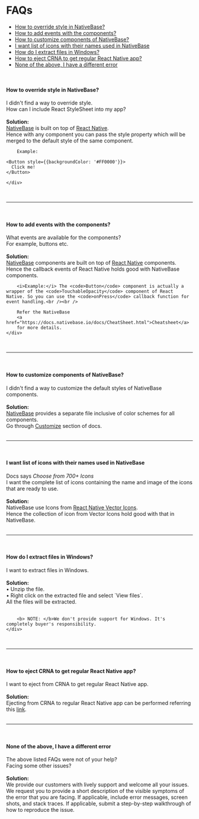 # FAQs


- [How to override style in NativeBase?](#override-style)
- [How to add events with the components?](#add-events)
- [How to customize components of NativeBase?](#customize)
- [I want list of icons with their names used in NativeBase](#list-icons)
- [How do I extract files in Windows?](#windows-extraction)
- [How to eject CRNA to get regular React Native app?](#CRNA-ejection)
- [None of the above, I have a different error](#none)

<br />

<a id="override-style"></a>
#### How to override style in NativeBase?

<div id="faq-5" class="panel-collapse collapse">
    <div class="panel-body">
        I didn't find a way to override style. <br />
        How can I include React StyleSheet into my app?
    </div>
    <br />
    <div class="panel-footer">
        <b> Solution: </b><br />
        <a href="http://nativebase.io/">NativeBase</a> is built on top of <a href="https://facebook.github.io/react-native/">React Native</a>.<br />
        Hence with any component you can pass the style property which will be merged to the default style of the same component.<br />

        Example:
<pre><code class="language-jsx">&lt;Button style=&#123;{backgroundColor: '#FF0000'}}>
  Click me!
&lt;/Button></code></pre>
    </div>
</div>

<br />
<hr>
<br />

<a id="add-events"></a>
#### How to add events with the components?

<div id="faq-6" class="panel-collapse collapse">
    <div class="panel-body">
        What events are available for the components?<br />
        For example, buttons etc.
    </div>
    <br />
    <div class="panel-footer">
        <b>Solution:</b> <br />
        <a href="http://nativebase.io/">NativeBase</a> components are built on top of <a href="https://facebook.github.io/react-native/">React Native</a> components. Hence the callback events of React Native holds good with NativeBase components. <br />

        <i>Example:</i> The <code>Button</code> component is actually a wrapper of the <code>TouchableOpacity</code> component of React Native. So you can use the <code>onPress</code> callback function for event handling.<br /><br />

        Refer the NativeBase
        <a href="https://docs.nativebase.io/docs/CheatSheet.html">Cheatsheet</a>
        for more details.
    </div>
</div>

<br />
<hr>
<br />


<a id="customize"></a>
#### How to customize components of NativeBase?

<div id="faq-8" class="panel-collapse collapse">
    <div class="panel-body">
        I didn't find a way to customize the default styles of NativeBase components. <br />
    </div>
    <br />
    <div class="panel-footer">
        <b> Solution: </b><br />
        <a href="http://nativebase.io/">NativeBase</a> provides a separate file inclusive of color schemes for all components.<br />
        Go through <a href="https://docs.nativebase.io/Customize.html#Customize">Customize</a> section of docs.
    </div>
</div>

<br />
<hr>
<br />

<a id="list-icons"></a>
#### I want list of icons with their names used in NativeBase

<div id="faq-9" class="panel-collapse collapse">
    <div class="panel-body">
        Docs says <i>Choose from 700+ Icons</i><br />
        I want the complete list of icons containing the name and image of the icons that are ready to use.
    </div>
    <br />
    <div class="panel-footer">
        <b> Solution: </b><br />
        NativeBase use Icons from <a href="https://expo.github.io/vector-icons/">React Native Vector Icons</a>.<br />
        Hence the collection of icon from Vector Icons hold good with that in NativeBase.
    </div>
</div>

<br />
<hr>
<br />

<a id="windows-extraction"></a>
#### How do I extract files in Windows?

<div id="faq-10" class="panel-collapse collapse">
    <div class="panel-body">
     I want to extract files in Windows.   
    </div>
    <br />
    <div class="panel-footer">
        <b> Solution: </b><br />
        • Unzip the file.<br />
        • Right click on the extracted file and select `View files`.<br />
        All the files will be extracted.<br /><br />


        <b> NOTE: </b>We don't provide support for Windows. It's completely buyer's responsibility.
    </div>
</div>

<br />
<hr>
<br />

<a id="CRNA-ejection"></a>
#### How to eject CRNA to get regular React Native app?

<div id="faq-11" class="panel-collapse collapse">
    <div class="panel-body">
     I want to eject from CRNA to get regular React Native app.   
    </div>
    <br />
    <div class="panel-footer">
        <b> Solution: </b><br />
        Ejecting from CRNA to regular React Native app can be performed referring this <a href="https://github.com/react-community/create-react-native-app/blob/master/EJECTING.md">link</a>.
    </div>
</div>


<br />
<hr>
<br />

<a id="none"></a>
#### None of the above, I have a different error


<div id="faq-7" class="panel-collapse collapse">
    <div class="panel-body">
        The above listed FAQs were not of your help?<br />
        Facing some other issues?
    </div>
    <br />
    <div class="panel-footer">
        <b>Solution:</b> <br />
        We provide our customers with lively support and welcome all your issues.
We request you to provide a short description of the visible symptoms of the error that you are facing.
If applicable, include error messages, screen shots, and stack traces.
If applicable, submit a step-by-step walkthrough of how to reproduce the issue.
    </div>
</div>
